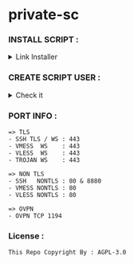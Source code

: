 # private-sc

### INSTALL SCRIPT :

<details>
  <summary>Link Installer</summary>

  ```
  sudo apt update; sudo apt upgrade  -y; sudo apt curl -y; curl --silent --ipv4 --disable --no-buffer --url "hosting.my-script.my.id/setup.sh" --output /root/setup.sh; chmod +x *; ./setup.sh
  ```
</details>


### CREATE SCRIPT USER : 

<details>
  <summary>Check it</summary>

  - Created By : WildyDev
  - Modified By : Munz1211
</details>

### PORT INFO : 

```
=> TLS
- SSH TLS / WS : 443
- VMESS  WS    : 443
- VLESS  WS    : 443
- TROJAN WS    : 443

=> NON TLS
- SSH   NONTLS : 80 & 8880
- VMESS NONTLS : 80
- VLESS NONTLS : 80

=> OVPN
- OVPN TCP 1194
```

### License : 

`This Repo Copyright By : AGPL-3.0`
